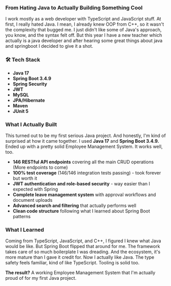 ### **From Hating Java to Actually Building Something Cool**

I work mostly as a web developer with TypeScript and JavaScript stuff. At first, I really hated Java. I mean, I already knew OOP from C++, so it wasn't the complexity that bugged me. I just didn't like some of Java's approach, you know, and the syntax felt off. But this year I have a new teacher which actually is a java developer and after hearing some great things about java and springboot I decided to give it a shot.

### 🛠 Tech Stack

- **Java 17** 
- **Spring Boot 3.4.9** 
- **Spring Security** 
- **JWT** 
- **MySQL** 
- **JPA/Hibernate** 
- **Maven** 
- **JUnit 5**

### **What I Actually Built**

This turned out to be my first serious Java project. And honestly, I'm kind of surprised at how it came together. I used **Java 17** and **Spring Boot 3.4.9.** Ended up with a pretty solid Employee Management System. It works well, too.

- **146 RESTful API endpoints** covering all the main CRUD operations (More endpoints to come)
- **100% test coverage** (146/146 integration tests passing) - took forever but worth it
- **JWT authentication and role-based security** - way easier than I expected with Spring
- **Complete leave management system** with approval workflows and document uploads
- **Advanced search and filtering** that actually performs well
- **Clean code structure** following what I learned about Spring Boot patterns

### **What I Learned**

Coming from TypeScript, JavaScript, and C++, I figured I knew what Java would be like. But Spring Boot flipped that around for me. The framework takes care of so much boilerplate I was dreading. And the ecosystem, it's more mature than I gave it credit for. Now I actually like Java. The type safety feels familiar, kind of like TypeScript. Tooling is solid too.

**The result?** A working Employee Management System that I'm actually proud of for my first Java project.
